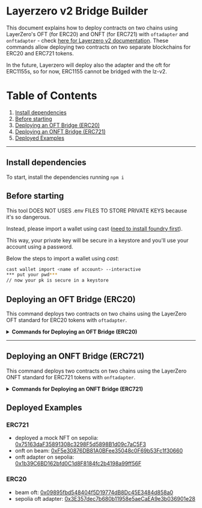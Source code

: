 # Layerzero v2 Bridge Builder

This document explains how to deploy contracts on two chains using LayerZero's OFT (for ERC20) and ONFT (for ERC721) with `oftadapter` and `onftadapter` - check [here for Layerzero v2 documentation](https://docs.layerzero.network/v2/developers/evm/overview). These commands allow deploying two contracts on two separate blockchains for ERC20 and ERC721 tokens.

In the future, Layerzero will deploy also the adapter and the oft for ERC1155s, so for now, ERC1155 cannot be bridged with the lz-v2.

# Table of Contents

1. [Install dependencies](#install-dependencies)
2. [Before starting](#before-starting)
3. [Deploying an OFT Bridge (ERC20)](#deploying-an-oft-bridge-erc20)
4. [Deploying an ONFT Bridge (ERC721)](#deploying-an-onft-bridge-erc721)
5. [Deployed Examples](#deployed-examples)


---

## Install dependencies

To start, install the dependencies running `npm i`

## Before starting

This tool DOES NOT USES .env FILES TO STORE PRIVATE KEYS because it's so dangerous.

Instead, please import a wallet using cast ([need to install foundry first](https://book.getfoundry.sh/getting-started/installation)).

This way, your private key will be secure in a keystore and you'll use your account using a password.

Below the steps to import a wallet using _cast_:

```bash
cast wallet import <name of account> --interactive
*** put your pwd***
// now your pk is secure in a keystore
```

## Deploying an OFT Bridge (ERC20)

This command deploys two contracts on two chains using the LayerZero OFT standard for ERC20 tokens with `oftadapter`.

<details>
  <summary><strong>Commands for Deploying an OFT Bridge (ERC20)</strong></summary>

### Command

```bash
make deploy-oft-bridge RPC_URL_A=<RPC url of chain where to deploy the oft token> CHAIN_ID_A=<chain id a> ACCOUNT_NAME=<your account> NAME=<name> SYMBOL=<symbol> DELEGATE=<the owner of the bridge> RPC_URL_B=<RPC url of chain where to deploy the adapter> CHAIN_ID_B=<chain id a> TOKEN=<address of token to wrap>
```

_then run_

```bash
make wire-bridge RPC_URL_A=<RPC url of chain where you deployed the oft token> CHAIN_ID_A=<chain id a> ACCOUNT_NAME=<your account> RPC_URL_B=<RPC url of chain whereyou deployed the oft adapter> CHAIN_ID_B=<chain id b> PEER_A=<contract deployed on chain A>  PEER_B=<contract deployed on chain B>
```

### E2E test

```bash
make test-bridge RPC_URL=<RPC of the chain where I want to initiate the bridge> ACCOUNT_NAME=<your account> CONTRACT=<the contract of the OFT or OFTAdapter> CHAIN_ID=<Chain id of the network>
```

</details>

---

## Deploying an ONFT Bridge (ERC721)

This command deploys two contracts on two chains using the LayerZero ONFT standard for ERC721 tokens with `onftadapter`.

<details>
  <summary><strong>Commands for Deploying an ONFT Bridge (ERC721)</strong></summary>

### Command

```bash
make deploy-onft-bridge RPC_URL_A=<RPC url of chain where to deploy the onft token> CHAIN_ID_A=<chain id a> ACCOUNT_NAME=<your account> NAME=<name> SYMBOL=<symbol> DELEGATE=<the owner of the bridge> RPC_URL_B=<RPC url of chain where to deploy the onft adapter> CHAIN_ID_B=<chain id a> TOKEN=<address of NFT token to wrap>
```

_then run_

```bash
make wire-bridge RPC_URL_A=<RPC url of chain where you deployed the onft token> CHAIN_ID_A=<chain id a> ACCOUNT_NAME=<your account> RPC_URL_B=<RPC url of chain whereyou deployed the onft adapter> CHAIN_ID_B=<chain id b> PEER_A=<contract deployed on chain A>  PEER_B=<contract deployed on chain B>
```

### E2E test

> That is coming soon

</details>

## Deployed Examples

### ERC721

- deployed a mock NFT on sepolia: [0x75163daF35891308c3298F5d5898B1d09c7aC5F3](https://sepolia.etherscan.io/address/0x75163daF35891308c3298F5d5898B1d09c7aC5F3)
- onft on beam: [0xF5e30876DB81A0BFee35048c0F69b53Fc1f30660](https://subnets-test.avax.network/beam/address/0xF5e30876DB81A0BFee35048c0F69b53Fc1f30660)
- onft adapter on sepolia: [0x1b39C6BD162bfd0C1d8F8184fc2b4198a99ff56F](https://sepolia.etherscan.io/address/0x1b39C6BD162bfd0C1d8F8184fc2b4198a99ff56F)

### ERC20

- beam oft: [0x09895fbd548404f5D19774dB8Dc45E3484d858a0](https://subnets-test.avax.network/beam/address/0x09895fbd548404f5D19774dB8Dc45E3484d858a0)
- sepolia oft adapter: [0x3E357dec7b680b11958e5aeCaEA9e3b036901e28](https://sepolia.etherscan.io/address/0x3E357dec7b680b11958e5aeCaEA9e3b036901e28)
